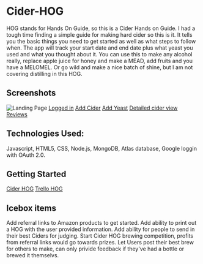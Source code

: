 # Cider-HOG
HOG stands for Hands On Guide, so this is a Cider Hands on Guide. 
I had a tough time finding a simple guide for making hard cider so this is it. 
It tells you the basic things you need to get started as well as what steps to follow when. 
The app will track your start date and end date plus what yeast you used and what you thought about it.
You can use this to make any alcohol really, replace apple juice for honey and make a MEAD, add fruits and you have a MELOMEL.
Or go wild and make a nice batch of shine, but I am not covering distilling in this HOG.

## Screenshots

![Landing Page](https://i.imgur.com/rEnOUQk.jpg)
[Logged in](https://i.imgur.com/kp4uhaP.jpg)
[Add Cider](https://i.imgur.com/ik3Fa2M.jpg)
[Add Yeast](https://i.imgur.com/J8ej7jH.jpg)
[Detailed cider view](https://i.imgur.com/13ElpTC.jpg)
[Reviews](https://i.imgur.com/8kjJr5P.jpg)

## Technologies Used:
Javascript, HTML5, CSS, Node.js, MongoDB, Atlas database, Google loggin with OAuth 2.0.

## Getting Started
[Cider HOG](https://cider-hog.herokuapp.com/ciders)
[Trello HOG](https://trello.com/b/qvZJGUuu/cider-hog)

## Icebox items
Add referral links to Amazon products to get started.
Add ability to print out a HOG with the user provided information.
Add ability for people to send in their best Ciders for judging.
Start Cider HOG brewing competition, profits from referral links would go towards prizes.
Let Users post their best brew for others to make, can only privide feedback if they've had a bottle or brewed it themselvs.

